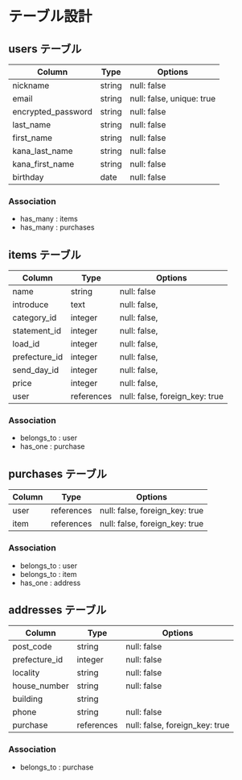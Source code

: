 # テーブル設計

## users テーブル

| Column             | Type    | Options                   |
| ------------------ | ------- | ------------------------- |
| nickname           | string  | null: false               |
| email              | string  | null: false, unique: true |
| encrypted_password | string  | null: false               |
| last_name          | string  | null: false               |
| first_name         | string  | null: false               |
| kana_last_name     | string  | null: false               |
| kana_first_name    | string  | null: false               |
| birthday           | date    | null: false               |


### Association

- has_many : items
- has_many : purchases


## items テーブル

| Column        | Type       | Options                        |
| ------------- | ---------- | ------------------------------ |
| name          | string     | null: false                    |
| introduce     | text       | null: false,                   |
| category_id   | integer    | null: false,                   |
| statement_id  | integer    | null: false,                   |
| load_id       | integer    | null: false,                   |
| prefecture_id | integer    | null: false,                   |
| send_day_id   | integer    | null: false,                   |
| price         | integer    | null: false,                   |
| user          | references | null: false, foreign_key: true |

### Association

- belongs_to : user
- has_one : purchase

<!-- - belongs_to :モデル名  ActiveHash用 -->



## purchases テーブル

| Column  | Type       | Options                        |
| ------- | ---------- | ------------------------------ |
| user    | references | null: false, foreign_key: true |
| item    | references | null: false, foreign_key: true |


### Association

- belongs_to : user
- belongs_to : item
- has_one  : address




## addresses テーブル

| Column        | Type       | Options                        |
| ------------  | ---------- | ------------------------------ |
| post_code     | string     | null: false                    |
| prefecture_id | integer    | null: false                    |
| locality      | string     | null: false                    |
| house_number  | string     | null: false                    |
| building      | string     |                                |
| phone         | string     | null: false                    |
| purchase      | references | null: false, foreign_key: true |


### Association

- belongs_to : purchase

<!-- - belongs_to : モデル名 ActiveHash用 -->